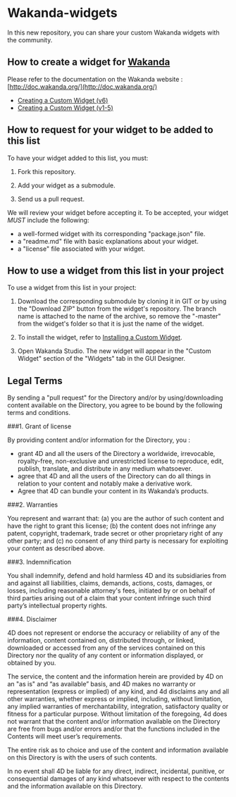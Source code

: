 # Wakanda-widgets

In this new repository, you can share your custom Wakanda widgets with the community.

## How to create a widget for [Wakanda](http://wakanda.org)

Please refer to the documentation on the Wakanda website : [http://doc.wakanda.org/](http://doc.wakanda.org/)

* [Creating a Custom Widget (v6)](http://doc.wakanda.org/Wakanda0.DevBranch/help/Title/en/page3849.html)
* [Creating a Custom Widget (v1-5)](http://doc.wakanda.org/WakandaStudio0/help/Title/en/page2040.html)

## How to request for your widget to  be added to this list
To have your widget added to this list, you must:

1. Fork this repository.

2. Add your widget as a submodule.

3. Send us a pull request.

We will review your widget before accepting it. To be accepted, your widget *MUST* include the following:

* a well-formed widget with its corresponding "package.json" file.
* a "readme.md" file with basic explanations about your widget.
* a "license" file associated with your widget.

## How to use a widget from this list in your project
To use a widget from this list in your project:

1. Download the corresponding submodule by cloning it in GIT or by using the "Download ZIP" button from the widget's repository. The branch name is attached to the name of the archive, so remove the "-master" from the widget's folder so that it is just the name of the widget.

2. To install the widget, refer to [Installing a Custom Widget](http://doc.wakanda.org/WakandaStudio0/help/Title/en/page3869.html#1027761).

3. Open Wakanda Studio.
The new widget will appear in the "Custom Widget" section of the "Widgets" tab in the GUI Designer.


## Legal Terms

By sending a "pull request" for the Directory and/or by using/downloading content available on the Directory, you agree to be bound by the following terms and conditions. 

###1. Grant of license

 By providing content and/or information for the Directory, you :

 * grant 4D and all the users of the Directory a worldwide, irrevocable, royalty-free, non-exclusive and unrestricted license to reproduce, edit, publish, translate, and distribute in any medium whatsoever. 
 * agree that 4D and all the users of the Directory can do all things in relation to your content and notably make a derivative work.
 * Agree that 4D can bundle your content in its Wakanda’s products.

###2. Warranties

 You represent and warrant that: (a) you are the author of such content and have the right to grant this license; (b) the content does not infringe any patent, copyright, trademark, trade secret or other proprietary right of any other party; and (c) no consent of any third party is necessary for exploiting your content as described above.

###3. Indemnification

 You shall indemnify, defend and hold harmless 4D and its subsidiaries from and against all liabilities, claims, demands, actions, costs, damages, or losses, including reasonable attorney's fees, initiated by or on behalf of third parties arising out of a claim that your content infringe such third party’s intellectual property rights. 

###4. Disclaimer 

 4D does not represent or endorse the accuracy or reliability of any of the information, content contained on, distributed through, or linked, downloaded or accessed from any of the services contained on this Directory nor the quality of any content or information displayed, or obtained by you. 

 The service, the content and the information herein are provided by 4D on an "as is" and “as available” basis, and 4D makes no warranty or representation (express or implied) of any kind, and 4d disclaims any and all other warranties, whether express or implied, including, without limitation, any implied warranties of merchantability, integration, satisfactory quality or fitness for a particular purpose.  Without limitation of the foregoing, 4d does not warrant that the content and/or information available on the Directory are free from bugs and/or errors and/or that the functions included in the Contents will meet user’s requirements. 

 The entire risk as to choice and use of the content and information available on this Directory is with the users of such contents.

 In no event shall 4D be liable for any direct, indirect, incidental, punitive, or consequential damages of any kind whatsoever with respect to the contents and the information available on this Directory.
